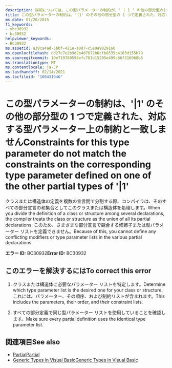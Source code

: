 ```yaml
---
description: 詳細については、この型パラメーターの制約が、' | 1 ' の他の部分型の1つで定義されている、対応する型パラメーターの制約と一致しません
title: この型パラメーターの制約は、'|1' のその他の部分型の 1 つで定義された、対応する型パラメーター上の制約と一致しません
ms.date: 07/20/2015
f1_keywords:
- vbc30932
- bc30932
helpviewer_keywords:
- BC30932
ms.assetid: a38ca4ad-6bbf-421e-a0d7-c5e0a9029160
ms.openlocfilehash: dd27c7e2b9d2b487672b6cfb8535c4163d155b79
ms.sourcegitcommit: 10e719780594efc781b15295e499c66f316068b8
ms.translationtype: MT
ms.contentlocale: ja-JP
ms.lasthandoff: 02/14/2021
ms.locfileid: "100431946"
---
```

# <a name="constraints-for-this-type-parameter-do-not-match-the-constraints-on-the-corresponding-type-parameter-defined-on-one-of-the-other-partial-types-of-1"></a><span data-ttu-id="b1fd6-103">この型パラメーターの制約は、'|1' のその他の部分型の 1 つで定義された、対応する型パラメーター上の制約と一致しません</span><span class="sxs-lookup"><span data-stu-id="b1fd6-103">Constraints for this type parameter do not match the constraints on the corresponding type parameter defined on one of the other partial types of '|1'</span></span>

<span data-ttu-id="b1fd6-104">クラスまたは構造体の定義を複数の宣言間で分割する際、コンパイラは、そのすべての部分宣言の和集合としてこのクラスまたは構造体を処理します。</span><span class="sxs-lookup"><span data-stu-id="b1fd6-104">When you divide the definition of a class or structure among several declarations, the compiler treats the class or structure as the union of all its partial declarations.</span></span> <span data-ttu-id="b1fd6-105">このため、さまざまな部分宣言で競合する修飾子または型パラメーター リストを定義できません。</span><span class="sxs-lookup"><span data-stu-id="b1fd6-105">Because of this, you cannot define any conflicting modifiers or type parameter lists in the various partial declarations.</span></span>  
  
 <span data-ttu-id="b1fd6-106">**エラー ID:** BC30932</span><span class="sxs-lookup"><span data-stu-id="b1fd6-106">**Error ID:** BC30932</span></span>  
  
## <a name="to-correct-this-error"></a><span data-ttu-id="b1fd6-107">このエラーを解決するには</span><span class="sxs-lookup"><span data-stu-id="b1fd6-107">To correct this error</span></span>  
  
1. <span data-ttu-id="b1fd6-108">クラスまたは構造体に必要なパラメーター リストを特定します。</span><span class="sxs-lookup"><span data-stu-id="b1fd6-108">Determine which type parameter list is the desired one for your class or structure.</span></span> <span data-ttu-id="b1fd6-109">これには、パラメーター、その順序、および制約リストが含まれます。</span><span class="sxs-lookup"><span data-stu-id="b1fd6-109">This includes the parameters, their order, and their constraint lists.</span></span>  
  
2. <span data-ttu-id="b1fd6-110">すべての部分定義で同じ型パラメーター リストを使用していることを確認します。</span><span class="sxs-lookup"><span data-stu-id="b1fd6-110">Make sure every partial definition uses the identical type parameter list.</span></span>  
  
## <a name="see-also"></a><span data-ttu-id="b1fd6-111">関連項目</span><span class="sxs-lookup"><span data-stu-id="b1fd6-111">See also</span></span>

- [<span data-ttu-id="b1fd6-112">Partial</span><span class="sxs-lookup"><span data-stu-id="b1fd6-112">Partial</span></span>](../language-reference/modifiers/partial.md)
- [<span data-ttu-id="b1fd6-113">Generic Types in Visual Basic</span><span class="sxs-lookup"><span data-stu-id="b1fd6-113">Generic Types in Visual Basic</span></span>](../programming-guide/language-features/data-types/generic-types.md)
